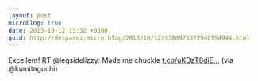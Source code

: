 ```yaml
---
layout: post
microblog: true
date: 2013-10-12 13:32 +0300
guid: http://desparoz.micro.blog/2013/10/12/t388975372940754944.html
---
```

Excellent! RT @legsidelizzy: Made me chuckle [t.co/uKDzT8diE...](http://t.co/uKDzT8diES) (via @kumitaguchi)
